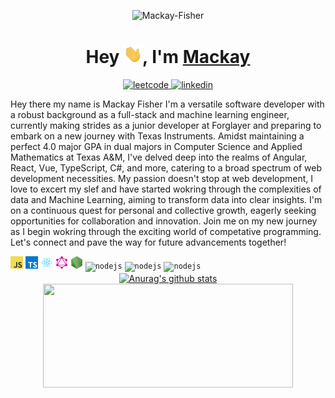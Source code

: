 
<p align="center"> 
	<img src="https://komarev.com/ghpvc/?username=Mackay-Fisher" alt="Mackay-Fisher"/>
</p>

<h1 align="center"> Hey <img width="30px" src="https://github.com/bsovs/bsovs/blob/main/assets/hi.gif">, I'm <a href="https://www.linkedin.com/in/mackay-fisher/">Mackay</a></h1>

<p align="center"> 
	<a href="https://leetcode.com/Mackay-Fisher/">
		<img src="https://img.shields.io/badge/-LeetCode-FFA116?style=for-the-badge&logo=LeetCode&logoColor=black" alt="leetcode"/>
	</a>
	<a href="https://www.linkedin.com/in/mackay-fisher/">
		<img src="https://img.shields.io/badge/LinkedIn-0077B5?style=for-the-badge&logo=linkedin&logoColor=white" alt="linkedin"/>
	</a>
</p>
<p>
Hey there my name is Mackay Fisher I'm a versatile software developer with a robust background as a full-stack and machine learning engineer, currently making strides as a junior developer at Forglayer and preparing to embark on a new journey with Texas Instruments. Amidst maintaining a perfect 4.0 major GPA in dual majors in Computer Science and Applied Mathematics at Texas A&M, I've delved deep into the realms of Angular, React, Vue, TypeScript, C#, and more, catering to a broad spectrum of web development necessities. My passion doesn't stop at web development, I love to excert my slef and have started wokring through the complexities of data and Machine Learning, aiming to transform data into clear insights. I'm on a continuous quest for personal and collective growth, eagerly seeking opportunities for collaboration and innovation. Join me on my new journey as I begin wokring through the exciting world of competative programming. Let's connect and pave the way for future advancements together! 
</p>
<code><img height="20" alt="javascript" src="https://raw.githubusercontent.com/github/explore/80688e429a7d4ef2fca1e82350fe8e3517d3494d/topics/javascript/javascript.png"></code>
<code><img height="20" alt="typescript" src="https://raw.githubusercontent.com/github/explore/80688e429a7d4ef2fca1e82350fe8e3517d3494d/topics/typescript/typescript.png"></code>
<code><img height="20" alt="react" src="https://raw.githubusercontent.com/github/explore/80688e429a7d4ef2fca1e82350fe8e3517d3494d/topics/react/react.png"></code>
<code><img height="20" alt="graphql" src="https://raw.githubusercontent.com/github/explore/5c058a388828bb5fde0bcafd4bc867b5bb3f26f3/topics/graphql/graphql.png"></code>
<code><img height="20" alt="nodejs" src="https://raw.githubusercontent.com/github/explore/80688e429a7d4ef2fca1e82350fe8e3517d3494d/topics/nodejs/nodejs.png"></code> 
<code><img height="20" width="" alt="nodejs" src="https://kinsta.com/wp-content/uploads/2022/06/angular-logo.png"></code> <code><img height="20" width="" alt="nodejs" src="https://upload.wikimedia.org/wikipedia/commons/thumb/c/c3/Python-logo-notext.svg/800px-Python-logo-notext.svg.png"></code> 
<code><img height="20" width="" alt="nodejs" src="https://pbs.twimg.com/profile_images/1676657968073564160/DvRo44u5_400x400.jpg"></code> 
 
<div align="center">
    <a href="https://github.com/anuraghazra/github-readme-stats"><img align="center" height="200" width = "400" src="https://github-readme-stats.vercel.app/api?username=Mackay-Fisher&show_icons=true&include_all_commits=true&theme=buefy&hide_border=true" alt="Anurag's github stats" /></a>  
<a href="https://github.com/anuraghazra/github-readme-stats"><img align="center" height="166" width = "400" src="https://github-readme-stats.vercel.app/api/top-langs/?username=Mackay-Fisher&layout=compact&theme=buefy&hide_border=true" /></a>
</div>

